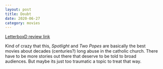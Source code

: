 ```yaml
---
layout: post
title: Doubt
date: 2020-06-27 
category: movies
---
```

 
[LetterboxD review link](https://letterboxd.com/samarthbhaskar/film/doubt/)

Kind of crazy that this, <em>Spotlight</em> and <em>Two Popes</em> are basically the best movies about decades (centuries?) long abuse in the catholic church. There have to be more stories out there that deserve to be told to broad audiences. But maybe its just too traumatic a topic to treat that way.